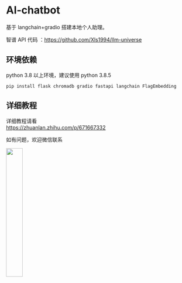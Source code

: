 # AI-chatbot
基于 langchain+gradio 搭建本地个人助理。

智谱 API 代码 ：https://github.com/Xls1994/llm-universe 

##  环境依赖
python 3.8 以上环境，建议使用 python 3.8.5

```pip install flask chromadb gradio fastapi langchain FlagEmbedding ```
## 详细教程  
详细教程请看  
https://zhuanlan.zhihu.com/p/671667332

如有问题，欢迎微信联系  

<img src="https://github.com/Xls1994/AI-chatbot/assets/18399421/5a43bc78-de2b-46c2-8b78-42fa6973120b" width="30%">
